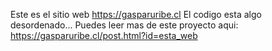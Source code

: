 Este es el sitio web https://gasparuribe.cl
El codigo esta algo desordenado...
Puedes leer mas de este proyecto aqui: https://gasparuribe.cl/post.html?id=esta_web
